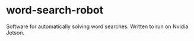 # word-search-robot
Software for automatically solving word searches. Written to run on Nvidia Jetson.
